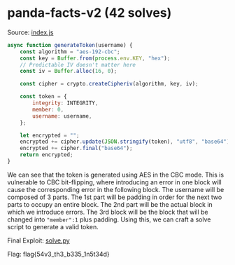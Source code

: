 # panda-facts-v2 (42 solves)

Source: [index.js](./index.js)

```js
async function generateToken(username) {
	const algorithm = "aes-192-cbc";
	const key = Buffer.from(process.env.KEY, "hex");
	// Predictable IV doesn't matter here
	const iv = Buffer.alloc(16, 0);

	const cipher = crypto.createCipheriv(algorithm, key, iv);

	const token = {
		integrity: INTEGRITY,
		member: 0,
		username: username,
	};

	let encrypted = "";
	encrypted += cipher.update(JSON.stringify(token), "utf8", "base64");
	encrypted += cipher.final("base64");
	return encrypted;
}
```

We can see that the token is generated using AES in the CBC mode. This is vulnerable to CBC bit-flipping, where introducing an error in one block will cause the corresponding error in the following block. The username will be composed of 3 parts. The 1st part will be padding in order for the next two parts to occupy an entire block. The 2nd part will be the actual block in which we introduce errors. The 3rd block will be the block that will be changed into `"member":1` plus padding. Using this, we can craft a solve script to generate a valid token.

Final Exploit: [solve.py](./solve.py)

Flag: flag{54v3_th3_b335_1n5t34d}

